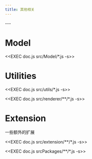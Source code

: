 ```yaml
---
title: 其他相关
---
```


<toc>
---

# Model
<<EXEC doc.js  src/Model/*.js -s>>

# Utilities
<<EXEC doc.js  src/utils/*.js -s>>

<<EXEC doc.js  src/renderer/**/*.js -s>>

# Extension
一些额外的扩展

<<EXEC doc.js  src/extension/**/*.js -s>>

<<EXEC doc.js  srcPackages/**/*.js -s>>
